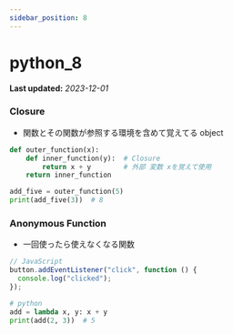 ```yaml
---
sidebar_position: 8
---
```


# python_8

**Last updated:** _2023-12-01_

### Closure

- 関数とその関数が参照する環境を含めて覚えてる object

```python
def outer_function(x):
    def inner_function(y):  # Closure
        return x + y        # 外部 変数 xを覚えて使用
    return inner_function

add_five = outer_function(5)
print(add_five(3))  # 8
```

### Anonymous Function

- 一回使ったら使えなくなる関数

```javascript
// JavaScript
button.addEventListener("click", function () {
  console.log("clicked");
});
```

```python
# python
add = lambda x, y: x + y
print(add(2, 3))  # 5

```
